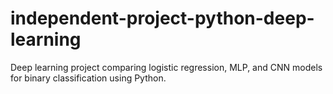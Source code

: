 # independent-project-python-deep-learning
Deep learning project comparing logistic regression, MLP, and CNN models for binary classification using Python.
